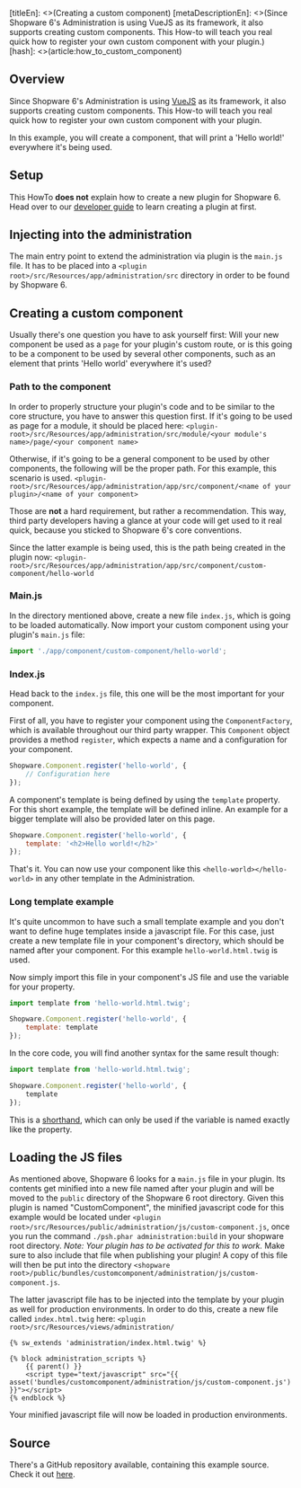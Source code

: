 [titleEn]: <>(Creating a custom component)
[metaDescriptionEn]: <>(Since Shopware 6's Administration is using VueJS as its framework, it also supports creating custom components. This How-to will teach you real quick how to register your own custom component with your plugin.)
[hash]: <>(article:how_to_custom_component)

## Overview

Since Shopware 6's Administration is using [VueJS](https://vuejs.org/) as its framework, it also supports creating
custom components. This How-to will teach you real quick how to register your own custom component with your plugin.

In this example, you will create a component, that will print a 'Hello world!' everywhere it's being used.

## Setup

This HowTo **does not** explain how to create a new plugin for Shopware 6.
Head over to our [developer guide](./../20-developer-guide/10-plugin-base.md) to
learn creating a plugin at first.

## Injecting into the administration

The main entry point to extend the administration via plugin is the `main.js` file.
It has to be placed into a `<plugin root>/src/Resources/app/administration/src` directory in order to be found by Shopware 6.

## Creating a custom component

Usually there's one question you have to ask yourself first:
Will your new component be used as a `page` for your plugin's custom route, or is this going to be a component to be used
by several other components, such as an element that prints 'Hello world' everywhere it's used?

### Path to the component

In order to properly structure your plugin's code and to be similar to the core structure, you have to answer this question first.
If it's going to be used as page for a module, it should be placed here:
`<plugin-root>/src/Resources/app/administration/src/module/<your module's name>/page/<your component name>`

Otherwise, if it's going to be a general component to be used by other components, the following will be the proper path.
For this example, this scenario is used.
`<plugin-root>/src/Resources/app/administration/app/src/component/<name of your plugin>/<name of your component>`

Those are **not** a hard requirement, but rather a recommendation. This way, third party developers having a glance at your code will
get used to it real quick, because you sticked to Shopware 6's core conventions.

Since the latter example is being used, this is the path being created in the plugin now:
`<plugin-root>/src/Resources/app/administration/app/src/component/custom-component/hello-world`

### Main.js

In the directory mentioned above, create a new file `index.js`, which is going to be loaded automatically.
Now import your custom component using your plugin's `main.js` file:

```js
import './app/component/custom-component/hello-world';
```


### Index.js

Head back to the `index.js` file, this one will be the most important for your component.

First of all, you have to register your component using the `ComponentFactory`, which is available throughout our third party wrapper.
This `Component` object provides a method `register`, which expects a name and a configuration for your component.

```js
Shopware.Component.register('hello-world', {
    // Configuration here
});
```

A component's template is being defined by using the `template` property. For this short example, the template will be defined inline.
An example for a bigger template will also be provided later on this page.

```js
Shopware.Component.register('hello-world', {
    template: '<h2>Hello world!</h2>'
});
```

That's it. You can now use your component like this `<hello-world></hello-world>` in any other template in the Administration.

### Long template example

It's quite uncommon to have such a small template example and you don't want to define huge templates inside a javascript file.
For this case, just create a new template file in your component's directory, which should be named after your component.
For this example `hello-world.html.twig` is used.

Now simply import this file in your component's JS file and use the variable for your property.
```js
import template from 'hello-world.html.twig';

Shopware.Component.register('hello-world', {
    template: template
});
```

In the core code, you will find another syntax for the same result though:
```js
import template from 'hello-world.html.twig';

Shopware.Component.register('hello-world', {
    template
});
```

This is a [shorthand](https://alligator.io/js/object-property-shorthand-es6/), which can only be used if the variable is named exactly like the property.

## Loading the JS files

As mentioned above, Shopware 6 looks for a `main.js` file in your plugin.
Its contents get minified into a new file named after your plugin and will be moved to the `public` directory
of the Shopware 6 root directory.
Given this plugin is named "CustomComponent", the minified javascript code for this example would be
located under `<plugin root>/src/Resources/public/administration/js/custom-component.js`, once you run the command `./psh.phar administration:build` in your shopware root directory.
*Note: Your plugin has to be activated for this to work.*
Make sure to also include that file when publishing your plugin!
A copy of this file will then be put into the directory `<shopware root>/public/bundles/customcomponent/administration/js/custom-component.js`.

The latter javascript file has to be injected into the template by your plugin as well for production environments.
In order to do this, create a new file called `index.html.twig` here: `<plugin root>/src/Resources/views/administration/`

```twig
{% sw_extends 'administration/index.html.twig' %}

{% block administration_scripts %}
    {{ parent() }}
    <script type="text/javascript" src="{{ asset('bundles/customcomponent/administration/js/custom-component.js') }}"></script>
{% endblock %}
```

Your minified javascript file will now be loaded in production environments.

## Source

There's a GitHub repository available, containing this example source.
Check it out [here](https://github.com/shopware/swag-docs-custom-component).
